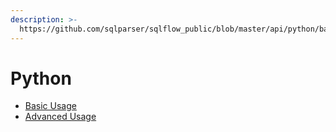 ```yaml
---
description: >-
  https://github.com/sqlparser/sqlflow_public/blob/master/api/python/basic/readme.md
---
```


# Python

* [Basic Usage](basic-usage.md)
* [Advanced Usage](advanced-usage.md)
